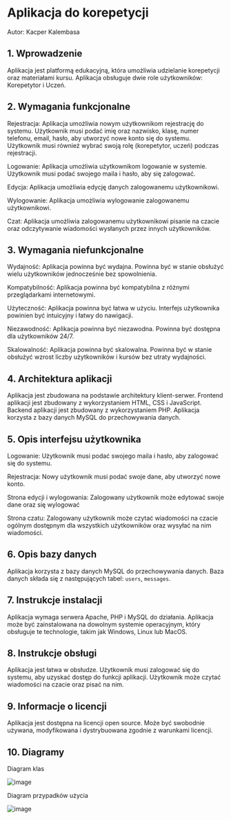 # Aplikacja do korepetycji

Autor: Kacper Kalembasa

## 1. Wprowadzenie
Aplikacja jest platformą edukacyjną, która umożliwia udzielanie korepetycji oraz materiałami kursu. Aplikacja obsługuje dwie role użytkowników: Korepetytor i Uczeń.

## 2. Wymagania funkcjonalne
Rejestracja: Aplikacja umożliwia nowym użytkownikom rejestrację do systemu. Użytkownik musi podać imię oraz nazwisko, klasę, numer telefonu, email, hasło, aby utworzyć nowe konto się do systemu. Użytkownik musi również wybrać swoją rolę (korepetytor, uczeń) podczas rejestracji.

Logowanie: Aplikacja umożliwia użytkownikom logowanie w systemie. Użytkownik musi podać swojego maila i hasło, aby się zalogować.

Edycja: Aplikacja umożliwia edycję danych zalogowanemu użytkownikowi.

Wylogowanie: Aplikacja umożliwia wylogowanie zalogowanemu użytkownikowi.

Czat: Aplikacja umożliwia zalogowanemu użytkownikowi pisanie na czacie oraz odczytywanie wiadomości wysłanych przez innych użytkowników.

## 3. Wymagania niefunkcjonalne

Wydajność: Aplikacja powinna być wydajna. Powinna być w stanie obsłużyć wielu użytkowników jednocześnie bez spowolnienia. 

Kompatybilność: Aplikacja powinna być kompatybilna z różnymi przeglądarkami internetowymi.

Użyteczność: Aplikacja powinna być łatwa w użyciu. Interfejs użytkownika powinien być intuicyjny i łatwy do nawigacji. 

Niezawodność: Aplikacja powinna być niezawodna. Powinna być dostępna dla użytkowników 24/7.

Skalowalność: Aplikacja powinna być skalowalna. Powinna być w stanie obsłużyć wzrost liczby użytkowników i kursów bez utraty wydajności.

## 4. Architektura aplikacji

Aplikacja jest zbudowana na podstawie architektury klient-serwer. Frontend aplikacji jest zbudowany z wykorzystaniem HTML, CSS i JavaScript. Backend aplikacji jest zbudowany z wykorzystaniem PHP. Aplikacja korzysta z bazy danych MySQL do przechowywania danych.

## 5. Opis interfejsu użytkownika

Logowanie: Użytkownik musi podać swojego maila i hasło, aby zalogować się do systemu.

Rejestracja: Nowy użytkownik musi podać swoje dane, aby utworzyć nowe konto.

Strona edycji i wylogowania: Zalogowany użytkownik może edytować swoje dane oraz się wylogować

Strona czatu: Zalogowany użytkownik może czytać wiadomości na czacie ogólnym dostępnym dla wszystkich użytkowników oraz wysyłać na nim wiadomości.

## 6. Opis bazy danych
Aplikacja korzysta z bazy danych MySQL do przechowywania danych. Baza danych składa się z następujących tabel: `users`, `messages`.

## 7. Instrukcje instalacji
Aplikacja wymaga serwera Apache, PHP i MySQL do działania. Aplikacja może być zainstalowana na dowolnym systemie operacyjnym, który obsługuje te technologie, takim jak Windows, Linux lub MacOS.

## 8. Instrukcje obsługi
Aplikacja jest łatwa w obsłudze. Użytkownik musi zalogować się do systemu, aby uzyskać dostęp do funkcji aplikacji. Użytkownik może czytać wiadomości na czacie oraz pisać na nim.

## 9. Informacje o licencji
Aplikacja jest dostępna na licencji open source. Może być swobodnie używana, modyfikowana i dystrybuowana zgodnie z warunkami licencji. 

## 10. Diagramy

Diagram klas

![image](https://github.com/kalembasa21/korepetycje/assets/101091086/1fd80f12-47f0-435c-b753-eaf38171d6db)

Diagram przypadków użycia

![image](https://github.com/kalembasa21/korepetycje/assets/101091086/069761ac-cc04-442c-b60b-9172582f935f)
